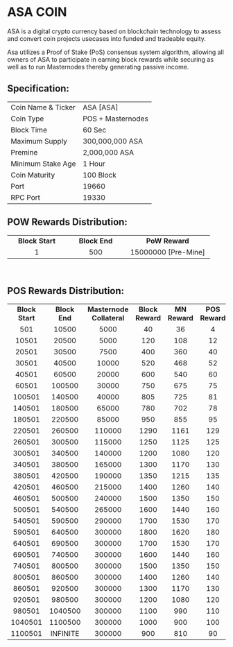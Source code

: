 <h1>ASA COIN</h1>
<p> ASA is a digital crypto currency based on blockchain technology to assess and convert coin projects usecases into funded and tradeable equity.<p>
<p> Asa utilizes a Proof of Stake (PoS) consensus system algorithm, allowing all owners of ASA to participate in earning block rewards while securing as well as to run Masternodes thereby generating passive income.<p>

  
 <h2><strong>Specification:</strong></h2>
<table>
<tbody>
<tr>
<td>Coin Name & Ticker</td>
<td>ASA [ASA]</td>
</tr>
<tr>
<td>Coin Type</td>
<td>POS + Masternodes</td>
</tr>
<tr>
<td>Block Time</td>
<td>60 Sec</td>
</tr>
<tr>
<td>Maximum Supply</td>
<td>300,000,000 ASA</td>
</tr>
<tr>
<td>Premine</td>
<td>2,000,000 ASA</td>
</tr>
<tr>
<td>Minimum Stake Age</td>
<td>1 Hour</td>
</tr>
<tr>
<td>Coin Maturity</td>
<td>100 Block</td>
</tr>
<tr>
<td>Port</td>
<td>19660</td>
</tr>
<tr>
<td>RPC Port</td>
<td>19330</td>
</tr>
</tbody>
</table>
<h2><strong>POW Rewards Distribution:</strong></h2>
<table border="0" width="600" cellspacing="2" cellpadding="2">
<tr>
<td class="xl65" style="width: 120px; text-align: center;"><strong>Block Start</strong></td>
<td class="xl65" style="width: 120px; text-align: center;"><strong>Block End</strong></td>
<td class="xl65" style="width: 180px; text-align: center;"><strong>PoW Reward</strong></td>
</tr>
<tr>
<td class="xl65" style="width: 120px; text-align: center;">1</td>
<td class="xl65" style="width: 120px; text-align: center;">500</td>
<td class="xl65" style="width: 180px; text-align: center;">15000000 [Pre-Mine]</td>
</tr>
</table>
<br>
<h2><strong>POS Rewards Distribution:</strong></h2>
<table border="0" width="600" cellspacing="2" cellpadding="2"><colgroup><col width="26" /><col width="106" /><col width="98" /><col width="126" /><col width="130" /><col width="118" /></colgroup>
<tbody>
<tr>
<td class="xl65" style="width: 120px; text-align: center;"><strong>Block Start</strong></td>
<td class="xl65" style="width: 120px; text-align: center;"><strong>Block End</strong></td>
<td class="xl65" style="width: 180px; text-align: center;"><strong>Masternode Collateral</strong></td>
<td class="xl65" style="width: 120px; text-align: center;"><strong>Block Reward</strong></td>
<td class="xl65" style="width: 120px; text-align: center;"><strong>MN Reward</strong></td>
<td class="xl66" style="width: 120px; text-align: center;"><strong>POS Reward</strong></td>
</tr>
<tr>
<td class="xl65" style="width: 120px; text-align: center;">501</td>
<td class="xl65" style="width: 120px; text-align: center;">10500</td>
<td class="xl65" style="width: 180px; text-align: center;">5000</td>
<td class="xl65" style="width: 120px; text-align: center;">40</td>
<td class="xl65" style="width: 120px; text-align: center;">36</td>
<td class="xl66" style="width: 120px; text-align: center;">4</td>
</tr>
<tr>
<td class="xl65" style="width: 120px; text-align: center;">10501</td>
<td class="xl65" style="width: 120px; text-align: center;">20500</td>
<td class="xl65" style="width: 180px; text-align: center;">5000</td>
<td class="xl65" style="width: 120px; text-align: center;">120</td>
<td class="xl65" style="width: 120px; text-align: center;">108</td>
<td class="xl66" style="width: 120px; text-align: center;">12</td>
</tr>
<tr>
<td class="xl65" style="width: 120px; text-align: center;">20501</td>
<td class="xl65" style="width: 120px; text-align: center;">30500</td>
<td class="xl65" style="width: 180px; text-align: center;">7500</td>
<td class="xl65" style="width: 120px; text-align: center;">400</td>
<td class="xl65" style="width: 120px; text-align: center;">360</td>
<td class="xl66" style="width: 120px; text-align: center;">40</td>
</tr>
<tr>
<td class="xl65" style="width: 120px; text-align: center;">30501</td>
<td class="xl65" style="width: 120px; text-align: center;">40500</td>
<td class="xl65" style="width: 180px; text-align: center;">10000</td>
<td class="xl65" style="width: 120px; text-align: center;">520</td>
<td class="xl65" style="width: 120px; text-align: center;">468</td>
<td class="xl66" style="width: 120px; text-align: center;">52</td>
</tr>
<tr>
<td class="xl65" style="width: 120px; text-align: center;">40501</td>
<td class="xl65" style="width: 120px; text-align: center;">60500</td>
<td class="xl65" style="width: 180px; text-align: center;">20000</td>
<td class="xl65" style="width: 120px; text-align: center;">600</td>
<td class="xl65" style="width: 120px; text-align: center;">540</td>
<td class="xl66" style="width: 120px; text-align: center;">60</td>
</tr>
<tr>
<td class="xl65" style="width: 120px; text-align: center;">60501</td>
<td class="xl65" style="width: 120px; text-align: center;">100500</td>
<td class="xl65" style="width: 180px; text-align: center;">30000</td>
<td class="xl65" style="width: 120px; text-align: center;">750</td>
<td class="xl65" style="width: 120px; text-align: center;">675</td>
<td class="xl66" style="width: 120px; text-align: center;">75</td>
</tr>
<tr>
<td class="xl65" style="width: 120px; text-align: center;">100501</td>
<td class="xl65" style="width: 120px; text-align: center;">140500</td>
<td class="xl65" style="width: 180px; text-align: center;">40000</td>
<td class="xl65" style="width: 120px; text-align: center;">805</td>
<td class="xl65" style="width: 120px; text-align: center;">725</td>
<td class="xl66" style="width: 120px; text-align: center;">81</td>
</tr>
<tr>
<td class="xl65" style="width: 120px; text-align: center;">140501</td>
<td class="xl65" style="width: 120px; text-align: center;">180500</td>
<td class="xl65" style="width: 180px; text-align: center;">65000</td>
<td class="xl65" style="width: 120px; text-align: center;">780</td>
<td class="xl65" style="width: 120px; text-align: center;">702</td>
<td class="xl66" style="width: 120px; text-align: center;">78</td>
</tr>
<tr>
<td class="xl65" style="width: 120px; text-align: center;">180501</td>
<td class="xl65" style="width: 120px; text-align: center;">220500</td>
<td class="xl65" style="width: 180px; text-align: center;">85000</td>
<td class="xl65" style="width: 120px; text-align: center;">950</td>
<td class="xl65" style="width: 120px; text-align: center;">855</td>
<td class="xl66" style="width: 120px; text-align: center;">95</td>
</tr>
<tr>
<td class="xl65" style="width: 120px; text-align: center;">220501</td>
<td class="xl65" style="width: 120px; text-align: center;">260500</td>
<td class="xl65" style="width: 180px; text-align: center;">110000</td>
<td class="xl65" style="width: 120px; text-align: center;">1290</td>
<td class="xl65" style="width: 120px; text-align: center;">1161</td>
<td class="xl66" style="width: 120px; text-align: center;">129</td>
</tr>
<tr>
<td class="xl65" style="width: 120px; text-align: center;">260501</td>
<td class="xl65" style="width: 120px; text-align: center;">300500</td>
<td class="xl65" style="width: 180px; text-align: center;">115000</td>
<td class="xl65" style="width: 120px; text-align: center;">1250</td>
<td class="xl65" style="width: 120px; text-align: center;">1125</td>
<td class="xl66" style="width: 120px; text-align: center;">125</td>
</tr>
<tr>
<td class="xl65" style="width: 120px; text-align: center;">300501</td>
<td class="xl65" style="width: 120px; text-align: center;">340500</td>
<td class="xl65" style="width: 180px; text-align: center;">140000</td>
<td class="xl65" style="width: 120px; text-align: center;">1200</td>
<td class="xl65" style="width: 120px; text-align: center;">1080</td>
<td class="xl66" style="width: 120px; text-align: center;">120</td>
</tr>
<tr>
<td class="xl65" style="width: 120px; text-align: center;">340501</td>
<td class="xl65" style="width: 120px; text-align: center;">380500</td>
<td class="xl65" style="width: 180px; text-align: center;">165000</td>
<td class="xl65" style="width: 120px; text-align: center;">1300</td>
<td class="xl65" style="width: 120px; text-align: center;">1170</td>
<td class="xl66" style="width: 120px; text-align: center;">130</td>
</tr>
<tr>
<td class="xl65" style="width: 120px; text-align: center;">380501</td>
<td class="xl65" style="width: 120px; text-align: center;">420500</td>
<td class="xl65" style="width: 180px; text-align: center;">190000</td>
<td class="xl65" style="width: 120px; text-align: center;">1350</td>
<td class="xl65" style="width: 120px; text-align: center;">1215</td>
<td class="xl66" style="width: 120px; text-align: center;">135</td>
</tr>
<tr>
<td class="xl65" style="width: 120px; text-align: center;">420501</td>
<td class="xl65" style="width: 120px; text-align: center;">460500</td>
<td class="xl65" style="width: 180px; text-align: center;">215000</td>
<td class="xl65" style="width: 120px; text-align: center;">1400</td>
<td class="xl65" style="width: 120px; text-align: center;">1260</td>
<td class="xl66" style="width: 120px; text-align: center;">140</td>
</tr>
<tr>
<td class="xl65" style="width: 120px; text-align: center;">460501</td>
<td class="xl65" style="width: 120px; text-align: center;">500500</td>
<td class="xl65" style="width: 180px; text-align: center;">240000</td>
<td class="xl65" style="width: 120px; text-align: center;">1500</td>
<td class="xl65" style="width: 120px; text-align: center;">1350</td>
<td class="xl66" style="width: 120px; text-align: center;">150</td>
</tr>
<tr>
<td class="xl65" style="width: 120px; text-align: center;">500501</td>
<td class="xl65" style="width: 120px; text-align: center;">540500</td>
<td class="xl65" style="width: 180px; text-align: center;">265000</td>
<td class="xl65" style="width: 120px; text-align: center;">1600</td>
<td class="xl65" style="width: 120px; text-align: center;">1440</td>
<td class="xl66" style="width: 120px; text-align: center;">160</td>
</tr>
<tr>
<td class="xl65" style="width: 120px; text-align: center;">540501</td>
<td class="xl65" style="width: 120px; text-align: center;">590500</td>
<td class="xl65" style="width: 180px; text-align: center;">290000</td>
<td class="xl65" style="width: 120px; text-align: center;">1700</td>
<td class="xl65" style="width: 120px; text-align: center;">1530</td>
<td class="xl66" style="width: 120px; text-align: center;">170</td>
</tr>
<tr>
<td class="xl65" style="width: 120px; text-align: center;">590501</td>
<td class="xl65" style="width: 120px; text-align: center;">640500</td>
<td class="xl65" style="width: 180px; text-align: center;">300000</td>
<td class="xl65" style="width: 120px; text-align: center;">1800</td>
<td class="xl65" style="width: 120px; text-align: center;">1620</td>
<td class="xl66" style="width: 120px; text-align: center;">180</td>
</tr>
<tr>
<td class="xl65" style="width: 120px; text-align: center;">640501</td>
<td class="xl65" style="width: 120px; text-align: center;">690500</td>
<td class="xl65" style="width: 180px; text-align: center;">300000</td>
<td class="xl65" style="width: 120px; text-align: center;">1700</td>
<td class="xl65" style="width: 120px; text-align: center;">1530</td>
<td class="xl66" style="width: 120px; text-align: center;">170</td>
</tr>
<tr>
<td class="xl65" style="width: 120px; text-align: center;">690501</td>
<td class="xl65" style="width: 120px; text-align: center;">740500</td>
<td class="xl65" style="width: 180px; text-align: center;">300000</td>
<td class="xl65" style="width: 120px; text-align: center;">1600</td>
<td class="xl65" style="width: 120px; text-align: center;">1440</td>
<td class="xl66" style="width: 120px; text-align: center;">160</td>
</tr>
<tr>
<td class="xl65" style="width: 120px; text-align: center;">740501</td>
<td class="xl65" style="width: 120px; text-align: center;">800500</td>
<td class="xl65" style="width: 180px; text-align: center;">300000</td>
<td class="xl65" style="width: 120px; text-align: center;">1500</td>
<td class="xl65" style="width: 120px; text-align: center;">1350</td>
<td class="xl66" style="width: 120px; text-align: center;">150</td>
</tr>
<tr>
<td class="xl65" style="width: 120px; text-align: center;">800501</td>
<td class="xl65" style="width: 120px; text-align: center;">860500</td>
<td class="xl65" style="width: 180px; text-align: center;">300000</td>
<td class="xl65" style="width: 120px; text-align: center;">1400</td>
<td class="xl65" style="width: 120px; text-align: center;">1260</td>
<td class="xl66" style="width: 120px; text-align: center;">140</td>
</tr>
<tr>
<td class="xl65" style="width: 120px; text-align: center;">860501</td>
<td class="xl65" style="width: 120px; text-align: center;">920500</td>
<td class="xl65" style="width: 180px; text-align: center;">300000</td>
<td class="xl65" style="width: 120px; text-align: center;">1300</td>
<td class="xl65" style="width: 120px; text-align: center;">1170</td>
<td class="xl66" style="width: 120px; text-align: center;">130</td>
</tr>
<tr>
<td class="xl65" style="width: 120px; text-align: center;">920501</td>
<td class="xl65" style="width: 120px; text-align: center;">980500</td>
<td class="xl65" style="width: 180px; text-align: center;">300000</td>
<td class="xl65" style="width: 120px; text-align: center;">1200</td>
<td class="xl65" style="width: 120px; text-align: center;">1080</td>
<td class="xl66" style="width: 120px; text-align: center;">120</td>
</tr>
<tr>
<td class="xl65" style="width: 120px; text-align: center;">980501</td>
<td class="xl65" style="width: 120px; text-align: center;">1040500</td>
<td class="xl65" style="width: 180px; text-align: center;">300000</td>
<td class="xl65" style="width: 120px; text-align: center;">1100</td>
<td class="xl65" style="width: 120px; text-align: center;">990</td>
<td class="xl66" style="width: 120px; text-align: center;">110</td>
</tr>
<tr>
<td class="xl65" style="width: 120px; text-align: center;">1040501</td>
<td class="xl65" style="width: 120px; text-align: center;">1100500</td>
<td class="xl65" style="width: 180px; text-align: center;">300000</td>
<td class="xl65" style="width: 120px; text-align: center;">1000</td>
<td class="xl65" style="width: 120px; text-align: center;">900</td>
<td class="xl66" style="width: 120px; text-align: center;">100</td>
</tr>
<tr>
<td class="xl65" style="width: 120px; text-align: center;">1100501</td>
<td class="xl65" style="width: 120px; text-align: center;">INFINITE</td>
<td class="xl65" style="width: 180px; text-align: center;">300000</td>
<td class="xl65" style="width: 120px; text-align: center;">900</td>
<td class="xl65" style="width: 120px; text-align: center;">810</td>
<td class="xl66" style="width: 120px; text-align: center;">90</td>
</tr>
</tbody>
</table>
